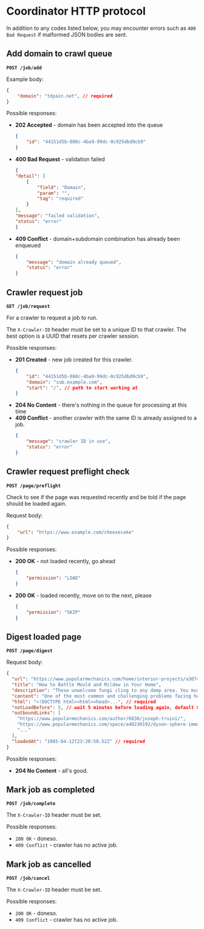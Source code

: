 # Coordinator HTTP protocol

In addition to any codes listed below, you may encounter errors such as `400 Bad Request` if malformed JSON bodies are sent.

## Add domain to crawl queue

**`POST /job/add`**

Example body:

```json
{
    "domain": "tdpain.net", // required
}
```

Possible responses:

* **202 Accepted** - domain has been accepted into the queue
    ```json
    {
        "id": "44151d5b-088c-4ba9-99dc-0c925dbd9cb9"
    }
    ```
* **400 Bad Request** - validation failed
    ```json
    {
    "detail": [
        {
            "field": "Domain",
            "param": "",
            "tag": "required"
        }
    ],
    "message": "failed validation",
    "status": "error"
    }
    ```
* **409 Conflict** - domain+subdomain combination has already been enqueued
    ```json
    {
        "message": "domain already queued",
        "status": "error"
    }
    ```

## Crawler request job

**`GET /job/request`**

For a crawler to request a job to run.

The `X-Crawler-ID` header must be set to a unique ID to that crawler. The best option is a UUID that resets per crawler session.

Possible responses:

* **201 Created** - new job created for this crawler.
    ```json
    {
        "id": "44151d5b-088c-4ba9-99dc-0c925dbd9cb9",
        "domain": "sub.example.com",
        "start": "/", // path to start working at
    }
    ```
* **204 No Content** - there's nothing in the queue for processing at this time
* **409 Conflict** - another crawler with the same ID is already assigned to a job.
    ```json
    {
        "message": "crawler ID in use",
        "status": "error"
    }
    ```

## Crawler request preflight check

**`POST /page/preflight`**

Check to see if the page was requested recently and be told if the page should be loaded again.

Request body:

```json
{
    "url": "https://www.example.com/cheesecake"
}
```

Possible responses:

* **200 OK** - not loaded recently, go ahead
    ```json
    {
        "permission": "LOAD"
    }
    ```
* **200 OK** - loaded recently, move on to the next, please
    ```json
    {
        "permission": "SKIP"
    }
    ```
  
## Digest loaded page

**`POST /page/digest`**

Request body:

```json
{
  "url": "https://www.popularmechanics.com/home/interior-projects/a30743006/how-to-clean-mold-mildew/", // required
  "title": "How to Battle Mould and Mildew in Your Home",
  "description": "These unwelcome fungi cling to any damp area. You must destroy them.",
  "content": "One of the most common and challenging problems facing homeowners today...",
  "html": "<!DOCTYPE html><html><head>...", // required
  "notLoadBefore": 5, // wait 5 minutes before loading again, default 60. probably derived from headers.
  "outboundLinks": [
    "https://www.popularmechanics.com/author/6836/joseph-truini/",
    "https://www.popularmechanics.com/space/a40230192/dyson-sphere-immortality/",
    "..."
  ],
  "loadedAt": "1985-04-12T23:20:50.52Z" // required
}
```

Possible responses:

* **204 No Content** - all's good.

## Mark job as completed

**`POST /job/complete`**

The `X-Crawler-ID` header must be set.

Possible responses:

* `200 OK` - doneso.
* `409 Conflict` - crawler has no active job.

## Mark job as cancelled

**`POST /job/cancel`**

The `X-Crawler-ID` header must be set.

Possible responses:

* `200 OK` - doneso.
* `409 Conflict` - crawler has no active job.